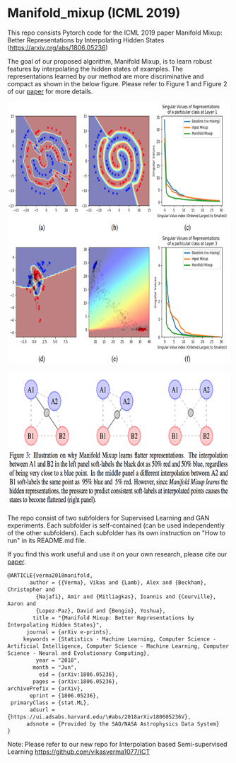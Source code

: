 # Manifold_mixup (ICML 2019)
This repo consists Pytorch code for the ICML 2019 paper Manifold Mixup: Better Representations by Interpolating Hidden States (https://arxiv.org/abs/1806.05236)

The goal of our proposed algorithm, Manifold Mixup, is to learn robust features by interpolating the hidden states of examples. The representations learned by our method are more discriminative and compact as shown in the below figure.  Please refer to Figure 1 and Figure 2 of our [paper](https://arxiv.org/abs/1806.05236) for more details.

<p align="center">
    <img src="mmfig1.png" height="600">
</p>

<p align="center">
    <img src="mmfig2.png" height="300">
</p>

The repo consist of two subfolders for Supervised Learning and GAN experiments. Each subfolder is self-contained (can be used independently of the other subfolders). Each subfolder has its own instruction on "How to run" in its README.md file.

If you find this work useful and use it on your own research, please cite our [paper](https://arxiv.org/abs/1806.05236). 

```
@ARTICLE{verma2018manifold,
       author = {{Verma}, Vikas and {Lamb}, Alex and {Beckham}, Christopher and
         {Najafi}, Amir and {Mitliagkas}, Ioannis and {Courville}, Aaron and
         {Lopez-Paz}, David and {Bengio}, Yoshua},
        title = "{Manifold Mixup: Better Representations by Interpolating Hidden States}",
      journal = {arXiv e-prints},
     keywords = {Statistics - Machine Learning, Computer Science - Artificial Intelligence, Computer Science - Machine Learning, Computer Science - Neural and Evolutionary Computing},
         year = "2018",
        month = "Jun",
          eid = {arXiv:1806.05236},
        pages = {arXiv:1806.05236},
archivePrefix = {arXiv},
       eprint = {1806.05236},
 primaryClass = {stat.ML},
       adsurl = {https://ui.adsabs.harvard.edu/\#abs/2018arXiv180605236V},
      adsnote = {Provided by the SAO/NASA Astrophysics Data System}
}

```
Note: Please refer to our new repo for Interpolation based Semi-supervised Learning https://github.com/vikasverma1077/ICT

